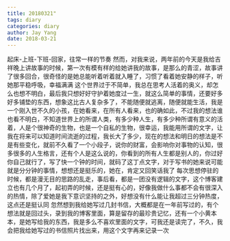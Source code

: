 ```yaml
---
title: 20180321"
tags: diary
categories: diary
author: Jay Yang
date: 2018-03-21
---
```


起床-上班-下班-回家，往常一样的节奏
然而，对我来说，两年前的今天是我给吉祥晚上讲故事的时候，第一次有模有样的给她讲我的故事，是那么的青涩，故事讲了很多回合，很奇怪的是她总能听着听着就入睡了，习惯了看着她安静的样子，听她那平稳呼吸，幸福满满
这个世界过于不简单，我总在思考人活着的奥义，却怎么也想不明白，最后我只想好好守护着她度过一生，就这么简单的事情，还要好多好多铺垫的东西，想象这比古人复杂多了，不能随便就逃离，随便就能生活，我是一个刚入世不久的小孩，在她看来，在所有人看来，也的确如此，不过我的想法谁也看不明白，不知道世界上的所谓人类，有多少种人生，有多少种所谓有意义的活着，人是个很神奇的生物，也是一个自私的生物，很幸运，我能用所谓的文字，让我在将来可以知道时间流逝的过程，我长大了多少，现在的想法和明日的想法是不是有些变化，就前不久看了一个小段子，说你的财富，会影响你对事物的认知，很多很多的人生格言，还有个人是这么说的，你看到的所有人生都是别人的，你过好你自己就行了，写了快一个钟的时间，就码了这丁点文字，对于写书的她来说可能就是分分钟的事情，想想还是挺乐的，她在，肯定又回笑话我了
每次思想停驻的时候，都是漫无目的思路的乱走，事后看，都是一团没有逻辑的文字，这个博客建立也有几个月了，起初弄的时候，还是挺有心的，好像我做什么事都不会有很深入的热情，除了爱她是我下意识坚持的之外，好想没有什么能让我超过三分钟热度，这点还是挺认同
忽然想到我给她写过几封书信，大概都是在一年前写过的，有个想法就是回过头，录到我的博客里面，算是留存的最珍贵记忆，还有一个小黄本本，是她写给我的东西，我是多么不喜欢里面的文字，可我还是读完了，不久，我会把我给她写过的书信照片找出来，用这个文字再来记录一次
